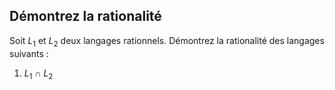
## Démontrez la rationalité 
Soit $L_1$ et $L_2$ deux langages rationnels.
Démontrez la rationalité des langages suivants :
1) $L_1\ \cap\ L_2$

<!--stackedit_data:
eyJoaXN0b3J5IjpbLTEyNDQyNDk0MTZdfQ==
-->